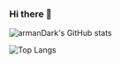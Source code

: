 ### Hi there 👋

<!--
**armanDark/armanDark** is a ✨ _special_ ✨ repository because its `README.md` (this file) appears on your GitHub profile.
-->

![armanDark's GitHub stats](https://github-readme-stats.vercel.app/api?username=armanDark&hide=contribs,issues)

![Top Langs](https://github-readme-stats.vercel.app/api/top-langs/?username=armanDark)
